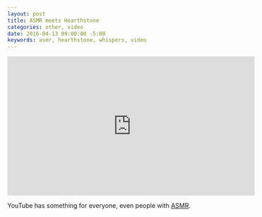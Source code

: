 ```yaml
---
layout: post
title: ASMR meets Hearthstone
categories: other, video
date: 2016-04-13 09:00:00 -5:00
keywords: asmr, hearthstone, whispers, video
---
```


<iframe width="560" height="315" src="https://www.youtube.com/embed/GItMojk53vg" frameborder="0" allowfullscreen></iframe>

YouTube has something for everyone, even people with [ASMR](https://www.washingtonpost.com/lifestyle/style/a-whisper-then-tingles-then-87-million-youtube-views-meet-the-star-of-asmr/2014/12/12/0c85d54a-7b33-11e4-b821-503cc7efed9e_story.html).